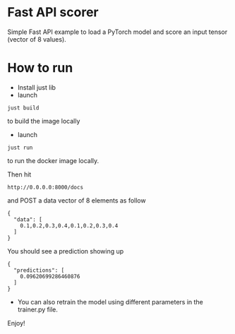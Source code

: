 # Fast API scorer

Simple Fast API example to load a PyTorch model and score an input tensor (vector of 8 values).

# How to run
- Install just lib
- launch
```
just build
```
to build the image locally

- launch
```
just run
```
to run the docker image locally.

Then hit
```
http://0.0.0.0:8000/docs
```

and POST a data vector of 8 elements as follow
```
{
  "data": [
    0.1,0.2,0.3,0.4,0.1,0.2,0.3,0.4
  ]
}
```

You should see a prediction showing up
```
{
  "predictions": [
    0.09620699286460876
  ]
}
```

- You can also retrain the model using different parameters in the trainer.py file.

Enjoy!